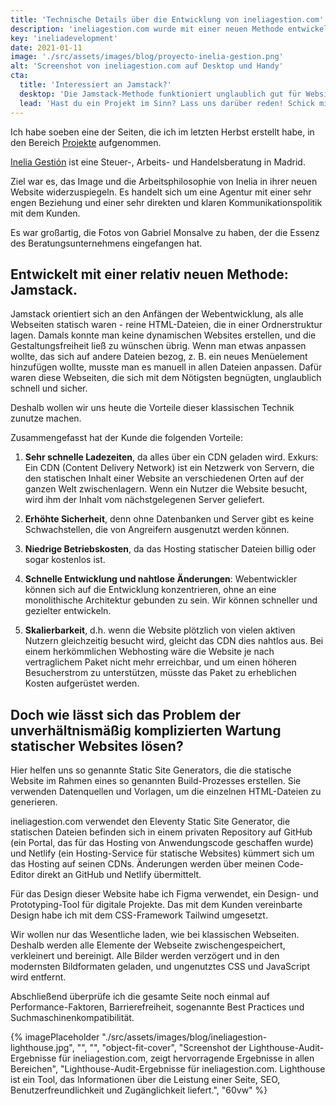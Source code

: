 ```yaml
---
title: 'Technische Details über die Entwicklung von ineliagestion.com'
description: 'ineliagestion.com wurde mit einer neuen Methode entwickelt, dem Jamstack. Diese Technik orientiert sich an den frühen Tagen der Webentwicklung, als alle Webseiten statisch waren.'
key: 'ineliadevelopment'
date: 2021-01-11
image: './src/assets/images/blog/proyecto-inelia-gestion.png'
alt: 'Screenshot von ineliagestion.com auf Desktop und Handy'
cta:
  title: 'Interessiert an Jamstack?'
  desktop: 'Die Jamstack-Methode funktioniert unglaublich gut für Websites kleiner Unternehmen. Ich bin wirklich begeistert von dieser Entwicklungsphilosophie, ich  erzähle dir gerne alles darüber!'
  lead: 'Hast du ein Projekt im Sinn? Lass uns darüber reden! Schick mir eine E-Mail an [hola@lenesaile.com](mailto:hola@lenesaile.com).'
---
```


Ich habe soeben eine der Seiten, die ich im letzten Herbst erstellt habe, in den Bereich [Projekte](/de/projekte/) aufgenommen.

[Inelia Gestión](https://www.ineliagestion.com/) ist eine Steuer-, Arbeits- und Handelsberatung in Madrid.

Ziel war es, das Image und die Arbeitsphilosophie von Inelia in ihrer neuen Website widerzuspiegeln. Es handelt sich um eine Agentur mit einer sehr engen Beziehung und einer sehr direkten und klaren Kommunikationspolitik mit dem Kunden.

Es war großartig, die Fotos von Gabriel Monsalve zu haben, der die Essenz des Beratungsunternehmens eingefangen hat.

## Entwickelt mit einer relativ neuen Methode: Jamstack.

Jamstack orientiert sich an den Anfängen der Webentwicklung, als alle Webseiten statisch waren - reine HTML-Dateien, die in einer Ordnerstruktur lagen. Damals konnte man keine dynamischen Websites erstellen, und die Gestaltungsfreiheit ließ zu wünschen übrig. Wenn man etwas anpassen wollte, das sich auf andere Dateien bezog, z. B. ein neues Menüelement hinzufügen wollte, musste man es manuell in allen Dateien anpassen. Dafür waren diese Webseiten, die sich mit dem Nötigsten begnügten, unglaublich schnell und sicher.

Deshalb wollen wir uns heute die Vorteile dieser klassischen Technik zunutze machen.

Zusammengefasst hat der Kunde die folgenden Vorteile:

1. **Sehr schnelle Ladezeiten**, da alles über ein CDN geladen wird. Exkurs: Ein CDN (Content Delivery Network) ist ein Netzwerk von Servern, die den statischen Inhalt einer Website an verschiedenen Orten auf der ganzen Welt zwischenlagern. Wenn ein Nutzer die Website besucht, wird ihm der Inhalt vom nächstgelegenen Server geliefert.

2. **Erhöhte Sicherheit**, denn ohne Datenbanken und Server gibt es keine Schwachstellen, die von Angreifern ausgenutzt werden können.

3. **Niedrige Betriebskosten**, da das Hosting statischer Dateien billig oder sogar kostenlos ist.

4. **Schnelle Entwicklung und nahtlose Änderungen**: Webentwickler können sich auf die Entwicklung konzentrieren, ohne an eine monolithische Architektur gebunden zu sein. Wir können schneller und gezielter entwickeln.

5. **Skalierbarkeit**, d.h. wenn die Website plötzlich von vielen aktiven Nutzern gleichzeitig besucht wird, gleicht das CDN dies nahtlos aus. Bei einem herkömmlichen Webhosting wäre die Website je nach vertraglichem Paket nicht mehr erreichbar, und um einen höheren Besucherstrom zu unterstützen, müsste das Paket zu erheblichen Kosten aufgerüstet werden.

## Doch wie lässt sich das Problem der unverhältnismäßig komplizierten Wartung statischer Websites lösen?

Hier helfen uns so genannte Static Site Generators, die die statische Website im Rahmen eines so genannten Build-Prozesses erstellen. Sie verwenden Datenquellen und Vorlagen, um die einzelnen HTML-Dateien zu generieren.

ineliagestion.com verwendet den Eleventy Static Site Generator, die statischen Dateien befinden sich in einem privaten Repository auf GitHub (ein Portal, das für das Hosting von Anwendungscode geschaffen wurde) und Netlify (ein Hosting-Service für statische Websites) kümmert sich um das Hosting auf seinen CDNs. Änderungen werden über meinen Code-Editor direkt an GitHub und Netlify übermittelt.

Für das Design dieser Website habe ich Figma verwendet, ein Design- und Prototyping-Tool für digitale Projekte. Das mit dem Kunden vereinbarte Design habe ich mit dem CSS-Framework Tailwind umgesetzt.

Wir wollen nur das Wesentliche laden, wie bei klassischen Webseiten. Deshalb werden alle Elemente der Webseite zwischengespeichert, verkleinert und bereinigt. Alle Bilder werden verzögert und in den modernsten Bildformaten geladen, und ungenutztes CSS und JavaScript wird entfernt.

Abschließend überprüfe ich die gesamte Seite noch einmal auf Performance-Faktoren, Barrierefreiheit, sogenannte Best Practices und Suchmaschinenkompatibilität.

{% imagePlaceholder "./src/assets/images/blog/ineliagestion-lighthouse.jpg", "", "", "object-fit-cover", "Screenshot der Lighthouse-Audit-Ergebnisse für ineliagestion.com, zeigt hervorragende Ergebnisse in allen Bereichen", "Lighthouse-Audit-Ergebnisse für ineliagestion.com. Lighthouse ist ein Tool, das Informationen über die Leistung einer Seite, SEO, Benutzerfreundlichkeit und Zugänglichkeit liefert.", "60vw" %}
